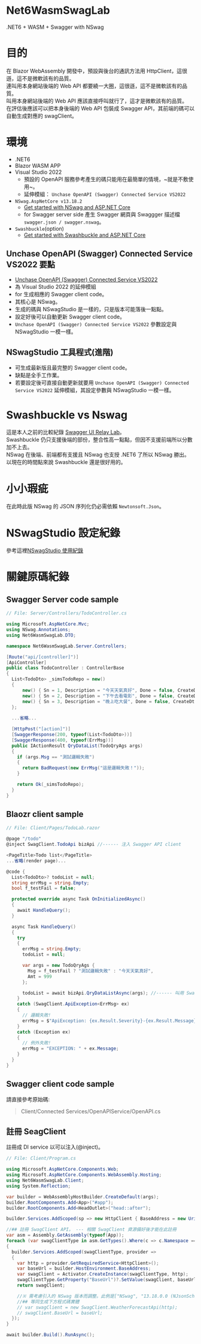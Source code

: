 # Net6WasmSwagLab
.NET6  + WASM + Swagger with NSwag   

# 目的
在 Blazor WebAssembly 開發中，預設與後台的通訊方法用 HttpClient，這很遜，這不是微軟該有的品質。   
連叫用本身網站後端的 Web API 都要繞一大圈，這很遜，這不是微軟該有的品質。   
叫用本身網站後端的 Web API 應該直接呼叫就行了，這才是微軟該有的品質。   
在評估後應該可以把本身後端的 Web API 包裝成 Swagger API，其前端的碼可以自動生成對應的 swagClient。

# 環境
* .NET6
* Blazor WASM APP
* Visual Studio 2022
  * 預設的 OpenAPI 服務參考產生的碼只能用在最簡單的情境，~就是不敷使用~。
  * 延伸模組： `Unchase OpenAPI (Swagger) Connected Service VS2022`
* `NSwag.AspNetCore v13.18.2`   
  * [Get started with NSwag and ASP.NET Core](https://learn.microsoft.com/en-us/aspnet/core/tutorials/getting-started-with-nswag?view=aspnetcore-6.0&tabs=visual-studio)
  * for Swagger server side 產生 Swagger 網頁與 Swaggger 描述檔 `swagger.json / swagger.nswag`。
* `Swashbuckle`(option)
  * [Get started with Swashbuckle and ASP.NET Core](https://learn.microsoft.com/en-us/aspnet/core/tutorials/getting-started-with-swashbuckle?view=aspnetcore-6.0&tabs=visual-studio)

## Unchase OpenAPI (Swagger) Connected Service VS2022 要點
 * [Unchase OpenAPI (Swagger) Connected Service VS2022](https://marketplace.visualstudio.com/items?itemName=Unchase.unchaseopenapiconnectedservicevs22)
 * 為 Visual Studio 2022 的延伸模組
 * for 生成相應的 Swagger client code。
 * 其核心是 NSwag。
 * 生成的碼與 NSwagStudio 是一樣的，只是版本可能落後一點點。
 * 設定好後可以自動更新 Swagger client code。 
 * `Unchase OpenAPI (Swagger) Connected Service VS2022` 參數設定與 NSwagStudio 一模一樣。

## NSwagStudio 工具程式(進階)  
  * 可生成最新版且最完整的 Swagger client code。
  * 缺點是全手工作業。
  * 若要設定後可直接自動更新就要用 `Unchase OpenAPI (Swagger) Connected Service VS2022` 延伸模組，其設定參數與 NSwagStudio 一模一樣。

# Swashbuckle vs Nswag
這是本人之前的比較紀錄 [Swagger UI Relay Lab](https://github.com/relyky/Swagger-UI-Relay-Lab)。   
Swashbuckle 仍只支援後端的部份，整合性高一點點，但因不支援前端所以分數加不上去。  
NSwag 在後端、前端都有支援且 NSwag 也支授 .NET6 了所以 NSwag 勝出。   
以現在的時間點來說 Swashbuckle 還是很好用的。

# 小小瑕疵
在此時此版 NSwag 的 JSON 序列化仍必需依賴 `Newtonsoft.Json`。

# NSwagStudio 設定紀錄
參考這裡[NSwagStudio 使用紀錄](https://rely-ky.gitbook.io/qu-zhi-wu-wang-lu-gitbook2/nswagstudio-shi-yong-ji-lu)

# 關鍵原碼紀錄
## Swagger Server code sample 
``` csharp
// File: Server/Controllers/TodoController.cs

using Microsoft.AspNetCore.Mvc;
using NSwag.Annotations;
using Net6WasmSwagLab.DTO;

namespace Net6WasmSwagLab.Server.Controllers;

[Route("api/[controller]")]
[ApiController]
public class TodoController : ControllerBase
{
  List<TodoDto> _simsTodoRepo = new()
  {
      new() { Sn = 1, Description = "今天天氣真好", Done = false, CreateDtm = DateTime.Now.AddDays(-3) },
      new() { Sn = 2, Description = "下午去看電影", Done = false, CreateDtm = DateTime.Now.AddDays(-2) },
      new() { Sn = 3, Description = "晚上吃大餐", Done = false, CreateDtm = DateTime.Now.AddDays(-1) }
  };
  
  ...省略...

  [HttpPost("[action]")]
  [SwaggerResponse(200, typeof(List<TodoDto>))]
  [SwaggerResponse(400, typeof(ErrMsg))]
  public IActionResult QryDataList(TodoQryAgs args)
  {
    if (args.Msg == "測試邏輯失敗")
    {
      return BadRequest(new ErrMsg("這是邏輯失敗！"));
    }

    return Ok(_simsTodoRepo);
  }
}

```

## Blaozr client sample
``` csharp
// File: Client/Pages/TodoLab.razor

@page "/todo"
@inject SwagClient.TodoApi bizApi //------ 注入 Swagger API client

<PageTitle>Todo list</PageTitle>
...省略(render page)...

@code {
  List<TodoDto>? todoList = null;
  string errMsg = string.Empty;
  bool f_testFail = false;

  protected override async Task OnInitializedAsync()
  {
    await HandleQuery();
  }

  async Task HandleQuery()
  {
    try
    {
      errMsg = string.Empty;
      todoList = null;

      var args = new TodoQryAgs {
        Msg = f_testFail ? "測試邏輯失敗" : "今天天氣真好",
        Amt = 999
      };

      todoList = await bizApi.QryDataListAsync(args); //------ 叫用 Swagger API
    }
    catch (SwagClient.ApiException<ErrMsg> ex)
    {
      // 邏輯失敗!
      errMsg = $"ApiException: {ex.Result.Severity}-{ex.Result.Message}";
    }
    catch (Exception ex)
    {
      // 例外失敗!
      errMsg = "EXCEPTION: " + ex.Message;
    }
  }
}
```

## Swagger client code sample
請直接參考原始碼:
>
> Client/Connected Services/OpenAPIService/OpenAPI.cs
>

## 註冊 SeagClient 
註冊成 DI service 以可以注入(@inject)。  
``` csharp
// File: Client/Program.cs

using Microsoft.AspNetCore.Components.Web;
using Microsoft.AspNetCore.Components.WebAssembly.Hosting;
using Net6WasmSwagLab.Client;
using System.Reflection;

var builder = WebAssemblyHostBuilder.CreateDefault(args);
builder.RootComponents.Add<App>("#app");
builder.RootComponents.Add<HeadOutlet>("head::after");

builder.Services.AddScoped(sp => new HttpClient { BaseAddress = new Uri(builder.HostEnvironment.BaseAddress) });

//## 註冊 SwagClient API。 --- 相關 SwagClient 資源備好後才能在此註冊
var asm = Assembly.GetAssembly(typeof(App));
foreach (var swagClientType in asm.GetTypes().Where(c => c.Namespace == "SwagClient" && c.Name.EndsWith("Api")))
{
  builder.Services.AddScoped(swagClientType, provider =>
  {
    var http = provider.GetRequiredService<HttpClient>();
    var baseUrl = builder.HostEnvironment.BaseAddress;
    var swagClient = Activator.CreateInstance(swagClientType, http);
    swagClientType.GetProperty("BaseUrl")?.SetValue(swagClient, baseUrl);
    return swagClient;

    //※ 需考慮引入的 NSwag 版本而調整。此例是["NSwag", "13.18.0.0 (NJsonSchema v10.8.0.0 (Newtonsoft.Json v13.0.1.0))")]
    //## 等同生成下方程式碼實體
    // var swagClient = new SwagClient.WeatherForecastApi(http);
    // swagClient.BaseUrl = baseUrl;
  });
}

await builder.Build().RunAsync();
```
